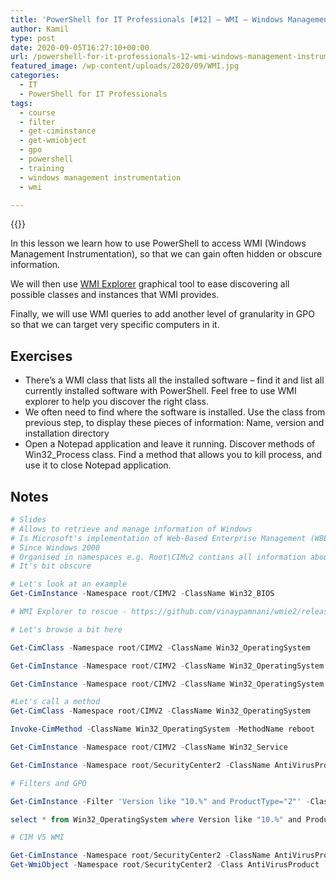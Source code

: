 ```yaml
---
title: 'PowerShell for IT Professionals [#12] – WMI – Windows Management Instrumentation'
author: Kamil
type: post
date: 2020-09-05T16:27:10+00:00
url: /powershell-for-it-professionals-12-wmi-windows-management-instrumentation/
featured_image: /wp-content/uploads/2020/09/WMI.jpg
categories:
  - IT
  - PowerShell for IT Professionals
tags:
  - course
  - filter
  - get-ciminstance
  - get-wmiobject
  - gpo
  - powershell
  - training
  - windows management instrumentation
  - wmi

---
```

{{<youtube _NadlLhLldY>}}

In this lesson we learn how to use PowerShell to access WMI (Windows Management Instrumentation), so that we can gain often hidden or obscure information.

We will then use <a href="https://github.com/vinaypamnani/wmie2/releases" target="_blank" rel="noreferrer noopener">WMI Explorer</a> graphical tool to ease discovering all possible classes and instances that WMI provides. 

Finally, we will use WMI queries to add another level of granularity in GPO so that we can target very specific computers in it.

## Exercises

  * There&#8217;s a WMI class that lists all the installed software &#8211; find it and list all currently installed software with PowerShell. Feel free to use WMI explorer to help you discover the right class.
  * We often need to find where the software is installed. Use the class from previous step, to display these pieces of information: Name, version and installation directory
  * Open a Notepad application and leave it running. Discover methods of&nbsp; Win32_Process class. Find a method that allows you to kill process, and use it to close Notepad application.

## Notes

```powershell
# Slides
# Allows to retrieve and manage information of Windows
# Is Microsoft's implementation of Web-Based Enterprise Management (WBEM) and Common Information Model (CIM)
# Since Windows 2000
# Organised in namespaces e.g. Root\CIMv2 contians all information about Windows and hardware and than classes 
# It's bit obscure

# Let's look at an example
Get-CimInstance -Namespace root/CIMV2 -ClassName Win32_BIOS

# WMI Explorer to rescue - https://github.com/vinaypamnani/wmie2/releases

# Let's browse a bit here

Get-CimClass -Namespace root/CIMV2 -ClassName Win32_OperatingSystem

Get-CimInstance -Namespace root/CIMV2 -ClassName Win32_OperatingSystem

Get-CimInstance -Namespace root/CIMV2 -ClassName Win32_OperatingSystem| FL *

#Let's call a method
Get-CimClass -Namespace root/CIMV2 -ClassName Win32_OperatingSystem

Invoke-CimMethod -ClassName Win32_OperatingSystem -MethodName reboot

Get-CimInstance -Namespace root/CIMV2 -ClassName Win32_Service

Get-CimInstance -Namespace root/SecurityCenter2 -ClassName AntiVirusProduct

# Filters and GPO

Get-CimInstance -Filter 'Version like "10.%" and ProductType="2"' -ClassName Win32_OperatingSystem

select * from Win32_OperatingSystem where Version like "10.%" and ProductType="3"

# CIM VS WMI

Get-CimInstance -Namespace root/SecurityCenter2 -ClassName AntiVirusProduct
Get-WmiObject -Namespace root/SecurityCenter2 -Class AntiVirusProduct
```